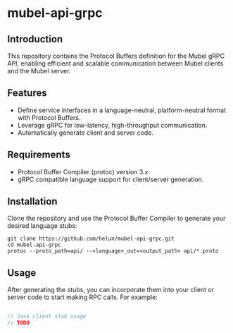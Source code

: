 # mubel-api-grpc

## Introduction
This repository contains the Protocol Buffers definition for the Mubel gRPC API, enabling efficient and scalable communication between Mubel clients and the Mubel server.

## Features
- Define service interfaces in a language-neutral, platform-neutral format with Protocol Buffers.
- Leverage gRPC for low-latency, high-throughput communication.
- Automatically generate client and server code.

## Requirements
- Protocol Buffer Compiler (protoc) version 3.x
- gRPC compatible language support for client/server generation.

## Installation
Clone the repository and use the Protocol Buffer Compiler to generate your desired language stubs:

```
git clone https://github.com/helun/mubel-api-grpc.git
cd mubel-api-grpc
protoc --proto_path=api/ --<language>_out=<output_path> api/*.proto
```

## Usage
After generating the stubs, you can incorporate them into your client or server code to start making RPC calls. For example:
```java

// Java client stub usage
// TODO

```